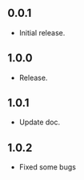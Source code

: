 ## 0.0.1

* Initial release.

## 1.0.0

* Release.

## 1.0.1

* Update doc.

## 1.0.2

* Fixed some bugs